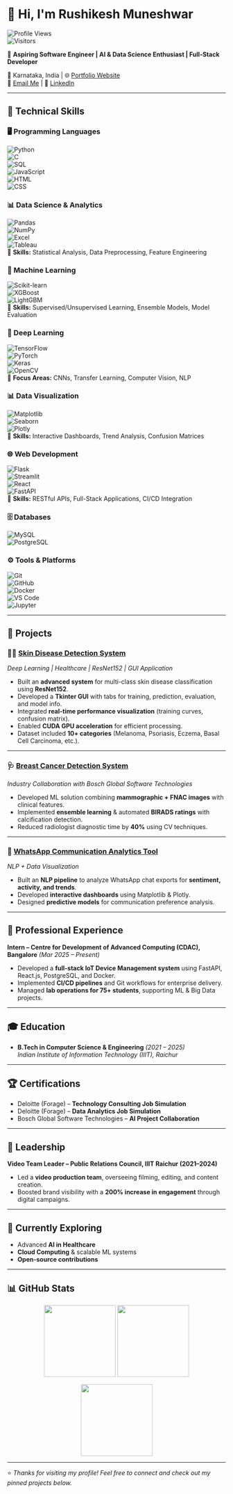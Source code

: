 # 👋 Hi, I'm Rushikesh Muneshwar  

![Profile Views](https://komarev.com/ghpvc/?username=Rushikesh-hub&label=Profile%20Views&color=0e75b6&style=flat)  
![Visitors](https://visitor-badge.laobi.icu/badge?page_id=Rushikesh-hub)  

🚀 **Aspiring Software Engineer | AI & Data Science Enthusiast | Full-Stack Developer**  

📍 Karnataka, India | 🌐 [Portfolio Website](https://rushikeshmuneshwar.in)  
📧 [Email Me](mailto:rushikeshmuneshwar2@gmail.com) | 🔗 [LinkedIn](https://linkedin.com/in/rushikesh-muneshwar)  

---

## 🔧 Technical Skills  

### 🖥️ Programming Languages  
![Python](https://img.shields.io/badge/Python-3776AB?style=for-the-badge&logo=python&logoColor=white)  
![C](https://img.shields.io/badge/C-00599C?style=for-the-badge&logo=c&logoColor=white)  
![SQL](https://img.shields.io/badge/SQL-003B57?style=for-the-badge&logo=postgresql&logoColor=white)  
![JavaScript](https://img.shields.io/badge/JavaScript-F7DF1E?style=for-the-badge&logo=javascript&logoColor=black)  
![HTML](https://img.shields.io/badge/HTML5-E34F26?style=for-the-badge&logo=html5&logoColor=white)  
![CSS](https://img.shields.io/badge/CSS3-1572B6?style=for-the-badge&logo=css3&logoColor=white)  

### 📊 Data Science & Analytics  
![Pandas](https://img.shields.io/badge/Pandas-150458?style=for-the-badge&logo=pandas&logoColor=white)  
![NumPy](https://img.shields.io/badge/NumPy-013243?style=for-the-badge&logo=numpy&logoColor=white)  
![Excel](https://img.shields.io/badge/Excel-217346?style=for-the-badge&logo=microsoft-excel&logoColor=white)  
![Tableau](https://img.shields.io/badge/Tableau-E97627?style=for-the-badge&logo=tableau&logoColor=white)  
📌 **Skills:** Statistical Analysis, Data Preprocessing, Feature Engineering  

### 🤖 Machine Learning  
![Scikit-learn](https://img.shields.io/badge/Scikit--learn-F7931E?style=for-the-badge&logo=scikit-learn&logoColor=white)  
![XGBoost](https://img.shields.io/badge/XGBoost-FF6600?style=for-the-badge&logo=xgboost&logoColor=white)  
![LightGBM](https://img.shields.io/badge/LightGBM-0176C2?style=for-the-badge&logo=lightgbm&logoColor=white)  
📌 **Skills:** Supervised/Unsupervised Learning, Ensemble Models, Model Evaluation  

### 🧠 Deep Learning  
![TensorFlow](https://img.shields.io/badge/TensorFlow-FF6F00?style=for-the-badge&logo=tensorflow&logoColor=white)  
![PyTorch](https://img.shields.io/badge/PyTorch-EE4C2C?style=for-the-badge&logo=pytorch&logoColor=white)  
![Keras](https://img.shields.io/badge/Keras-D00000?style=for-the-badge&logo=keras&logoColor=white)  
![OpenCV](https://img.shields.io/badge/OpenCV-5C3EE8?style=for-the-badge&logo=opencv&logoColor=white)  
📌 **Focus Areas:** CNNs, Transfer Learning, Computer Vision, NLP  

### 📊 Data Visualization  
![Matplotlib](https://img.shields.io/badge/Matplotlib-008080?style=for-the-badge)  
![Seaborn](https://img.shields.io/badge/Seaborn-4B77BE?style=for-the-badge)  
![Plotly](https://img.shields.io/badge/Plotly-3F4F75?style=for-the-badge)  
📌 **Skills:** Interactive Dashboards, Trend Analysis, Confusion Matrices  

### 🌐 Web Development  
![Flask](https://img.shields.io/badge/Flask-000000?style=for-the-badge&logo=flask&logoColor=white)  
![Streamlit](https://img.shields.io/badge/Streamlit-FF4B4B?style=for-the-badge&logo=streamlit&logoColor=white)  
![React](https://img.shields.io/badge/React-61DAFB?style=for-the-badge&logo=react&logoColor=black)  
![FastAPI](https://img.shields.io/badge/FastAPI-009688?style=for-the-badge&logo=fastapi&logoColor=white)  
📌 **Skills:** RESTful APIs, Full-Stack Applications, CI/CD Integration  

### 🗄️ Databases  
![MySQL](https://img.shields.io/badge/MySQL-4479A1?style=for-the-badge&logo=mysql&logoColor=white)  
![PostgreSQL](https://img.shields.io/badge/PostgreSQL-316192?style=for-the-badge&logo=postgresql&logoColor=white)  

### ⚙️ Tools & Platforms  
![Git](https://img.shields.io/badge/Git-F05032?style=for-the-badge&logo=git&logoColor=white)  
![GitHub](https://img.shields.io/badge/GitHub-181717?style=for-the-badge&logo=github&logoColor=white)  
![Docker](https://img.shields.io/badge/Docker-2496ED?style=for-the-badge&logo=docker&logoColor=white)  
![VS Code](https://img.shields.io/badge/VS%20Code-0078D4?style=for-the-badge&logo=visual-studio-code&logoColor=white)  
![Jupyter](https://img.shields.io/badge/Jupyter-F37626?style=for-the-badge&logo=jupyter&logoColor=white)  

---

## 📌 Projects  

### 🧑‍⚕️ [Skin Disease Detection System](#)  
*Deep Learning | Healthcare | ResNet152 | GUI Application*  
- Built an **advanced system** for multi-class skin disease classification using **ResNet152**.  
- Developed a **Tkinter GUI** with tabs for training, prediction, evaluation, and model info.  
- Integrated **real-time performance visualization** (training curves, confusion matrix).  
- Enabled **CUDA GPU acceleration** for efficient processing.  
- Dataset included **10+ categories** (Melanoma, Psoriasis, Eczema, Basal Cell Carcinoma, etc.).  

---

### 🩺 [Breast Cancer Detection System](#)  
*Industry Collaboration with Bosch Global Software Technologies*  
- Developed ML solution combining **mammographic + FNAC images** with clinical features.  
- Implemented **ensemble learning** & automated **BIRADS ratings** with calcification detection.  
- Reduced radiologist diagnostic time by **40%** using CV techniques.  

---

### 💬 [WhatsApp Communication Analytics Tool](#)  
*NLP + Data Visualization*  
- Built an **NLP pipeline** to analyze WhatsApp chat exports for **sentiment, activity, and trends**.  
- Developed **interactive dashboards** using Matplotlib & Plotly.  
- Designed **predictive models** for communication preference analysis.  

---

## 🏢 Professional Experience  

**Intern – Centre for Development of Advanced Computing (CDAC), Bangalore** *(Mar 2025 – Present)*  
- Developed a **full-stack IoT Device Management system** using FastAPI, React.js, PostgreSQL, and Docker.  
- Implemented **CI/CD pipelines** and Git workflows for enterprise delivery.  
- Managed **lab operations for 75+ students**, supporting ML & Big Data projects.  

---

## 🎓 Education  

- **B.Tech in Computer Science & Engineering** *(2021 – 2025)*  
  *Indian Institute of Information Technology (IIIT), Raichur*  

---

## 🏆 Certifications  

- Deloitte (Forage) – **Technology Consulting Job Simulation**  
- Deloitte (Forage) – **Data Analytics Job Simulation**  
- Bosch Global Software Technologies – **AI Project Collaboration**  

---

## 🎥 Leadership  

**Video Team Leader – Public Relations Council, IIIT Raichur (2021–2024)**  
- Led a **video production team**, overseeing filming, editing, and content creation.  
- Boosted brand visibility with a **200% increase in engagement** through digital campaigns.  

---

## 🌱 Currently Exploring  

- Advanced **AI in Healthcare**  
- **Cloud Computing** & scalable ML systems  
- **Open-source contributions**  

---

## 📊 GitHub Stats  

<p align="center">
  <img src="https://github-readme-stats.vercel.app/api?username=Rushikesh-hub&show_icons=true&theme=tokyonight&hide_border=true" height="165" />
  <img src="https://github-readme-stats.vercel.app/api/top-langs/?username=Rushikesh-hub&layout=compact&theme=tokyonight&hide_border=true" height="165" />
</p>  

<p align="center">
  <img src="https://github-readme-streak-stats.herokuapp.com/?user=Rushikesh-hub&theme=tokyonight&hide_border=true" height="165" />
</p>  

---

⭐️ *Thanks for visiting my profile! Feel free to connect and check out my pinned projects below.*  
